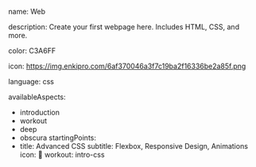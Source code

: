 name: Web

description: Create your first webpage here. Includes HTML, CSS, and more.

color: C3A6FF

icon: https://img.enkipro.com/6af370046a3f7c19ba2f16336be2a85f.png

language: css

availableAspects:
  - introduction
  - workout
  - deep
  - obscura
startingPoints:
  - title: Advanced CSS
    subtitle: Flexbox, Responsive Design, Animations
    icon: 🎨
    workout: intro-css
